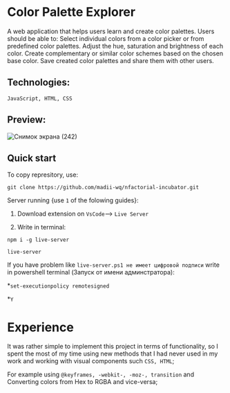 # Color Palette Explorer

A web application that helps users learn and create color palettes. Users should be able to: Select individual colors from a color picker or from predefined color palettes. Adjust the hue, saturation and brightness of each color. Create complementary or similar color schemes based on the chosen base color. Save created color palettes and share them with other users.

## Technologies:

`JavaScript, HTML, CSS`

## Preview:

![Снимок экрана (242)](https://github.com/madii-wq/nfactorial-incubator/assets/142621769/570eff4d-9caa-4eb4-b0b7-94c5f310b45c)

## Quick start

To copy represitory, use:

`git clone https://github.com/madii-wq/nfactorial-incubator.git`

Server running {use `1` of the folowing guides}:

1. Download extension on `VsCode`--> `Live Server`
  
2. Write in terminal:

`npm i -g live-server`

`live-server`

If you have problem like `live-server.ps1 не имеет цифровой подписи` write in powershell terminal (Запуск от имени админстратора):

*`set-executionpolicy remotesigned`

*`Y`

# Experience

It was rather simple to implement this project in terms of functionality, so I spent the most of my time using new methods that I had never used in my work and working with visual components such `CSS, HTML`;

For example using ```@keyframes, -webkit-, -moz-, transition``` and Converting colors from Hex to RGBA and vice-versa;

